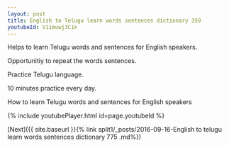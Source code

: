 ```yaml
---
layout: post
title: English to Telugu learn words sentences dictionary 359 
youtubeId: V11muwj3C1k
---
```

 
 
Helps to learn Telugu words and sentences for English speakers.

Opportunitiy to repeat the words sentences. 

Practice Telugu language. 
 
10 minutes practice every day. 
 
How to learn Telugu words and sentences for English speakers 
 
{% include youtubePlayer.html id=page.youtubeId %}
 
 
[Next]({{ site.baseurl }}{% link  split1/_posts/2016-09-16-English to telugu learn words sentences dictionary 775 .md%})
 
